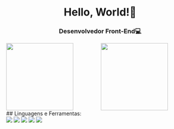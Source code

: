 <h1 align="center">Hello, World!👋</h1>
<h3 align="center">Desenvolvedor Front-End💻</h3>
<div align="center">
<img height=180em src="https://github-readme-stats.vercel.app/api?username=devpedromelo&theme=dark&show_icons=true&layout=compact"/>
<img height=180em align="left" src="https://github-readme-stats.vercel.app/api/top-langs/?username=devpedromelo&theme=dark&show_icons=true&layout=compact"/>
 </div>
## Linguagens e Ferramentas:
  <div>
      <img src="https://img.shields.io/badge/HTML5-E34F26?style=for-the-badge&logo=html5&logoColor=white"/>
      <img src="https://img.shields.io/badge/CSS3-1572B6?style=for-the-badge&logo=css3&logoColor=white"/>
      <img src="https://img.shields.io/badge/JavaScript-F7DF1E?style=for-the-badge&logo=javascript&logoColor=black"/>
      <img src="https://img.shields.io/badge/React-20232A?style=for-the-badge&logo=react&logoColor=61DAFB"/>
      <img src="https://img.shields.io/badge/Visual_Studio_Code-0078D4?style=for-the-badge&logo=visual%20studio%20code&logoColor=white"/>
  </div>

